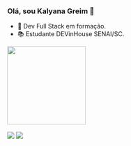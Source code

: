 ### Olá, sou Kalyana Greim 👋

- 🚀 Dev Full Stack em formação.
- 📚 Estudante DEVinHouse SENAI/SC.

<div align="left">
  <a href="https://github.com/KalyanaGreim>
  <img height="180em" src="https://github-readme-stats.vercel.app/api/top-langs/?username=KalyanaGreim&layout=compact&langs_count=7&theme=graywhite"/>
  <img height="180em" src="https://github-readme-stats.vercel.app/api/top-langs/?username=KalyanaGreim&layout=compact&langs_count=7&theme=graywhite"/>
  <!--<img height="180em" src="https://github-readme-stats.vercel.app/api?username=KalyanaGreim&show_icons=true&theme=graywhite&include_all_commits=true&count_private=true"/>-->
</div>
<br/>                                                                                                                                                    
                                                                                                                                              
  
<div align="left"> 
  <a href = "mailto:kalygreim11@gmail.com"><img src="https://img.shields.io/badge/Gmail-D14836?style=for-the-badge&logo=gmail&logoColor=white" target="_blank"></a>
  <a href="https://www.linkedin.com/in/kalyanagreim" target="_blank"><img src="https://img.shields.io/badge/-LinkedIn-%230077B5?style=for-the-badge&logo=linkedin&logoColor=white" target="_blank"></a>  
</div>
